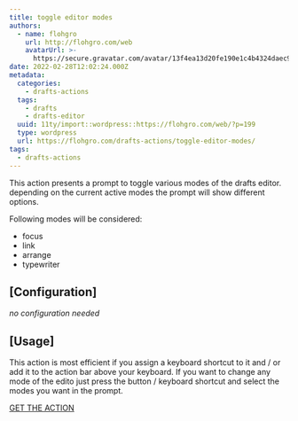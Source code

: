 ```yaml
---
title: toggle editor modes
authors:
  - name: flohgro
    url: http://flohgro.com/web
    avatarUrl: >-
      https://secure.gravatar.com/avatar/13f4ea13d20fe190e1c4b4324daec918?s=96&d=mm&r=g
date: 2022-02-28T12:02:24.000Z
metadata:
  categories:
    - drafts-actions
  tags:
    - drafts
    - drafts-editor
  uuid: 11ty/import::wordpress::https://flohgro.com/web/?p=199
  type: wordpress
  url: https://flohgro.com/drafts-actions/toggle-editor-modes/
tags:
  - drafts-actions
---
```

This action presents a prompt to toggle various modes of the drafts editor. depending on the current active modes the prompt will show different options.

Following modes will be considered:

-   focus
-   link
-   arrange
-   typewriter

## \[Configuration\]

_no configuration needed_

## \[Usage\]

This action is most efficient if you assign a keyboard shortcut to it and / or add it to the action bar above your keyboard. If you want to change any mode of the edito just press the button / keyboard shortcut and select the modes you want in the prompt.

[GET THE ACTION](https://directory.getdrafts.com/a/1Z5)